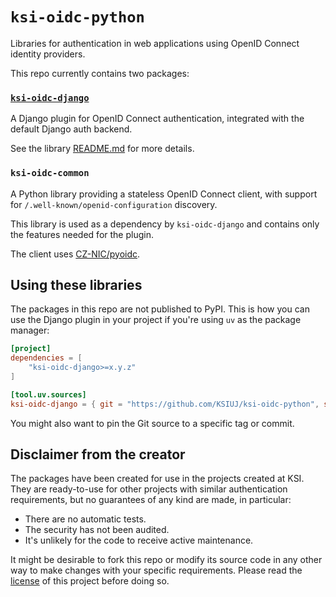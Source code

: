 # `ksi-oidc-python`
Libraries for authentication in web applications using OpenID Connect identity providers.

This repo currently contains two packages:
### [`ksi-oidc-django`](./django/README.md)
A Django plugin for OpenID Connect authentication, integrated with the default Django auth backend.

See the library [README.md](./django/README.md) for more details.

### `ksi-oidc-common`
A Python library providing a stateless OpenID Connect client, with support for 
`/.well-known/openid-configuration` discovery.

This library is used as a dependency by `ksi-oidc-django` and contains only the
features needed for the plugin.

The client uses [CZ-NIC/pyoidc](https://github.com/CZ-NIC/pyoidc).

## Using these libraries
The packages in this repo are not published to PyPI.
This is how you can use the Django plugin in your project if you're using `uv` as the package manager:

```toml
[project]
dependencies = [
    "ksi-oidc-django>=x.y.z"
]

[tool.uv.sources]
ksi-oidc-django = { git = "https://github.com/KSIUJ/ksi-oidc-python", subdirectory="django" }
```

You might also want to pin the Git source to a specific tag or commit.

## Disclaimer from the creator
The packages have been created for use in the projects created at KSI.
They are ready-to-use for other projects with similar authentication requirements,
but no guarantees of any kind are made, in particular:
- There are no automatic tests.
- The security has not been audited.
- It's unlikely for the code to receive active maintenance.

It might be desirable to fork this repo or modify its source code in any other way
to make changes with your specific requirements.
Please read the [license](./LICENSE.txt) of this project before doing so.
